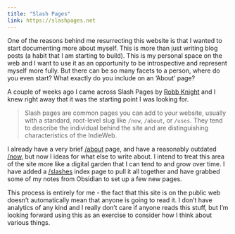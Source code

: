```yaml
---
title: "Slash Pages"
link: https://slashpages.net
---
```


One of the reasons behind me resurrecting this website is that I wanted to start documenting more about myself. This is more than just writing blog posts (a habit that I am starting to build). This is my personal space on the web and I want to use it as an opportunity to be introspective and represent myself more fully. But there can be so many facets to a person, where do you even start? What exactly do you include on an ‘About’ page?

A couple of weeks ago I came across Slash Pages by [Robb Knight](https://rknight.me) and I knew right away that it was the starting point I was looking for.

> Slash pages are common pages you can add to your website, usually with a standard, root-level slug like `/now`, `/about`, or `/uses`. They tend to describe the individual behind the site and are distinguishing characteristics of the IndieWeb.

I already have a very brief [/about](/about) page, and have a reasonably outdated [/now](/page), but now I ideas for what else to write about. I intend to treat this area of the site more like a digital garden that I can tend to and grow over time. I have added a [/slashes](/slashes) index page to pull it all together and have grabbed some of my notes from Obsidian to set up a few new pages.

This process is entirely for me - the fact that this site is on the public web doesn’t automatically mean that anyone is going to read it. I don’t have analytics of any kind and I really don’t care if anyone reads this stuff, but I’m looking forward using this as an exercise to consider how I think about various things.
